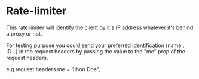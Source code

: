 # Rate-limiter

This rate limiter will identify the client by it's IP address whatever it's behind a proxy or not.

For testing purpose you could send your preferred identification (name , ID...) in the request headers by passing the value to the "me" prop of the request headers.

e.g
request.headers.me = "Jhon Doe";
